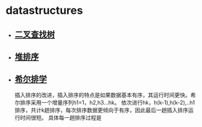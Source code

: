 # datastructures
 * ## [二叉查找树](Binarytree.java)
 * ## [堆排序](heap_sort.java)
 * ## [希尔排学](shell_sort.java)
   插入排序的改进，插入排序的特点是如果数据基本有序，其运行时间更快。希尔排序采用一个增量序列h1=1，h2,h3...hk。
   依次进行hk，h(k-1),h(k-2),..h1排序，共计k趟排序，每次排序数据更倾向于有序，因此最后一趟插入排序运行时间很短。
   具体每一趟排序过程是
